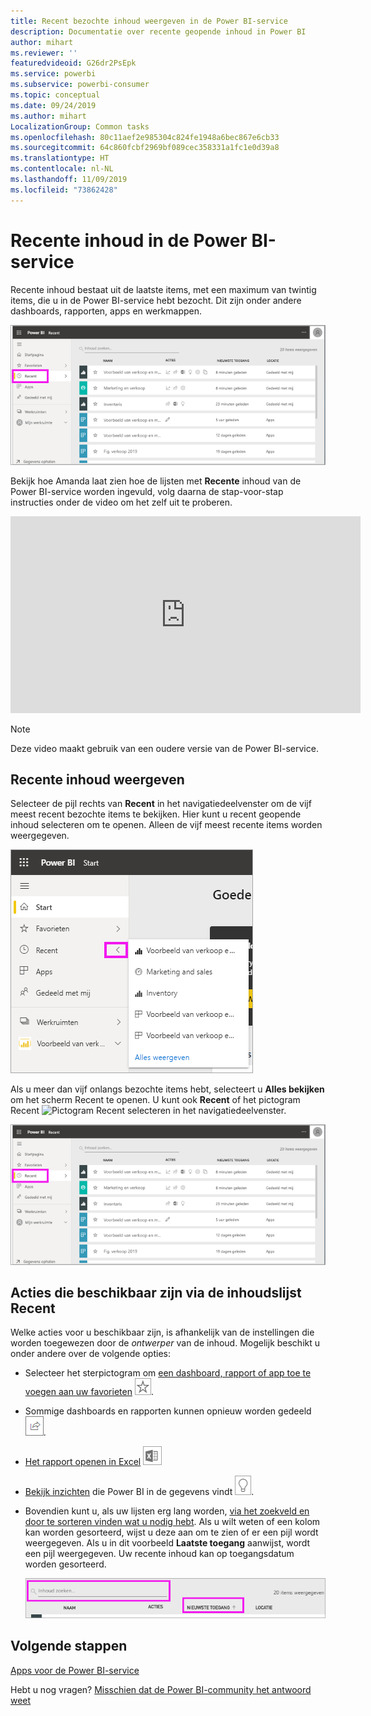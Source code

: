 ```yaml
---
title: Recent bezochte inhoud weergeven in de Power BI-service
description: Documentatie over recente geopende inhoud in Power BI
author: mihart
ms.reviewer: ''
featuredvideoid: G26dr2PsEpk
ms.service: powerbi
ms.subservice: powerbi-consumer
ms.topic: conceptual
ms.date: 09/24/2019
ms.author: mihart
LocalizationGroup: Common tasks
ms.openlocfilehash: 80c11aef2e985304c824fe1948a6bec867e6cb33
ms.sourcegitcommit: 64c860fcbf2969bf089cec358331a1fc1e0d39a8
ms.translationtype: HT
ms.contentlocale: nl-NL
ms.lasthandoff: 11/09/2019
ms.locfileid: "73862428"
---
```

# <a name="recent-content-in-the-power-bi-service"></a>**Recente** inhoud in de Power BI-service
Recente inhoud bestaat uit de laatste items, met een maximum van twintig items, die u in de Power BI-service hebt bezocht.  Dit zijn onder andere dashboards, rapporten, apps en werkmappen.

![Venster Recente inhoud](./media/end-user-recent/power-bi-recent.png)

Bekijk hoe Amanda laat zien hoe de lijsten met **Recente** inhoud van de Power BI-service worden ingevuld, volg daarna de stap-voor-stap instructies onder de video om het zelf uit te proberen.

<iframe width="560" height="315" src="https://www.youtube.com/embed/G26dr2PsEpk" frameborder="0" allowfullscreen></iframe>

> [!NOTE]
> Deze video maakt gebruik van een oudere versie van de Power BI-service.

## <a name="display-recent-content"></a>Recente inhoud weergeven
Selecteer de pijl rechts van **Recent** in het navigatiedeelvenster om de vijf meest recent bezochte items te bekijken.  Hier kunt u recent geopende inhoud selecteren om te openen. Alleen de vijf meest recente items worden weergegeven.

![Flyout Recente inhoud](./media/end-user-recent/power-bi-recent-flyout.png)

Als u meer dan vijf onlangs bezochte items hebt, selecteert u **Alles bekijken** om het scherm Recent te openen. U kunt ook **Recent** of het pictogram Recent ![Pictogram Recent](./media/end-user-recent/power-bi-icon.png) selecteren in het navigatiedeelvenster.

![Alle recente inhoud weergeven](./media/end-user-recent/power-bi-recent.png)

## <a name="actions-available-from-the-recent-content-list"></a>Acties die beschikbaar zijn via de inhoudslijst **Recent**
Welke acties voor u beschikbaar zijn, is afhankelijk van de instellingen die worden toegewezen door de *ontwerper* van de inhoud. Mogelijk beschikt u onder andere over de volgende opties:
* Selecteer het sterpictogram om [een dashboard, rapport of app toe te voegen aan uw favorieten](end-user-favorite.md) ![sterpictogram](./media/end-user-shared-with-me/power-bi-star-icon.png).
* Sommige dashboards en rapporten kunnen opnieuw worden gedeeld  ![Deelpictogram](./media/end-user-shared-with-me/power-bi-share-icon-new.png).
* [Het rapport openen in Excel](end-user-export.md) ![pictogram voor exporteren naar Excel](./media/end-user-shared-with-me/power-bi-excel.png) 
* [Bekijk inzichten](end-user-insights.md) die Power BI in de gegevens vindt ![pictogram voor inzichten](./media/end-user-shared-with-me/power-bi-insights.png).
* Bovendien kunt u, als uw lijsten erg lang worden, [via het zoekveld en door te sorteren vinden wat u nodig hebt](end-user-search-sort.md). Als u wilt weten of een kolom kan worden gesorteerd, wijst u deze aan om te zien of er een pijl wordt weergegeven. Als u in dit voorbeeld **Laatste toegang** aanwijst, wordt een pijl weergegeven. Uw recente inhoud kan op toegangsdatum worden gesorteerd. 

    ![alle recente inhoud sorteren](./media/end-user-recent/power-bi-recent-sort.png)


## <a name="next-steps"></a>Volgende stappen
[Apps voor de Power BI-service](end-user-apps.md)

Hebt u nog vragen? [Misschien dat de Power BI-community het antwoord weet](https://community.powerbi.com/)

